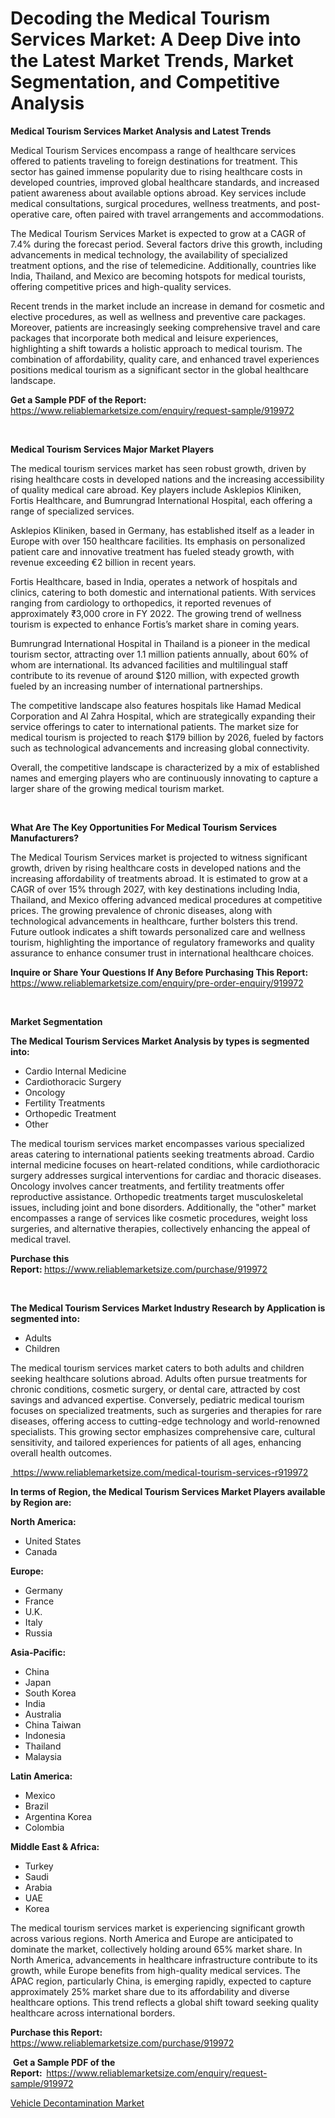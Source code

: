 <p><h1>Decoding the Medical Tourism Services Market: A Deep Dive into the Latest Market Trends, Market Segmentation, and Competitive Analysis</h1></p><p><strong>Medical Tourism Services Market Analysis and Latest Trends</strong></p>
<p><p>Medical Tourism Services encompass a range of healthcare services offered to patients traveling to foreign destinations for treatment. This sector has gained immense popularity due to rising healthcare costs in developed countries, improved global healthcare standards, and increased patient awareness about available options abroad. Key services include medical consultations, surgical procedures, wellness treatments, and post-operative care, often paired with travel arrangements and accommodations.</p><p>The Medical Tourism Services Market is expected to grow at a CAGR of 7.4% during the forecast period. Several factors drive this growth, including advancements in medical technology, the availability of specialized treatment options, and the rise of telemedicine. Additionally, countries like India, Thailand, and Mexico are becoming hotspots for medical tourists, offering competitive prices and high-quality services. </p><p>Recent trends in the market include an increase in demand for cosmetic and elective procedures, as well as wellness and preventive care packages. Moreover, patients are increasingly seeking comprehensive travel and care packages that incorporate both medical and leisure experiences, highlighting a shift towards a holistic approach to medical tourism. The combination of affordability, quality care, and enhanced travel experiences positions medical tourism as a significant sector in the global healthcare landscape.</p></p>
<p><strong>Get a Sample PDF of the Report:&nbsp;</strong> <a href="https://www.reliablemarketsize.com/enquiry/request-sample/919972?utm_campaign=1167&utm_medium=2&utm_source=Github&utm_content=ia&utm_term=06032025&utm_id=medical-tourism-services">https://www.reliablemarketsize.com/enquiry/request-sample/919972</a></p>
<p>&nbsp;</p>
<p><strong>Medical Tourism Services Major Market Players</strong></p>
<p><p>The medical tourism services market has seen robust growth, driven by rising healthcare costs in developed nations and the increasing accessibility of quality medical care abroad. Key players include Asklepios Kliniken, Fortis Healthcare, and Bumrungrad International Hospital, each offering a range of specialized services.</p><p>Asklepios Kliniken, based in Germany, has established itself as a leader in Europe with over 150 healthcare facilities. Its emphasis on personalized patient care and innovative treatment has fueled steady growth, with revenue exceeding €2 billion in recent years.</p><p>Fortis Healthcare, based in India, operates a network of hospitals and clinics, catering to both domestic and international patients. With services ranging from cardiology to orthopedics, it reported revenues of approximately ₹3,000 crore in FY 2022. The growing trend of wellness tourism is expected to enhance Fortis’s market share in coming years.</p><p>Bumrungrad International Hospital in Thailand is a pioneer in the medical tourism sector, attracting over 1.1 million patients annually, about 60% of whom are international. Its advanced facilities and multilingual staff contribute to its revenue of around $120 million, with expected growth fueled by an increasing number of international partnerships.</p><p>The competitive landscape also features hospitals like Hamad Medical Corporation and Al Zahra Hospital, which are strategically expanding their service offerings to cater to international patients. The market size for medical tourism is projected to reach $179 billion by 2026, fueled by factors such as technological advancements and increasing global connectivity.</p><p>Overall, the competitive landscape is characterized by a mix of established names and emerging players who are continuously innovating to capture a larger share of the growing medical tourism market.</p></p>
<p>&nbsp;</p>
<p><strong>What Are The Key Opportunities For Medical Tourism Services Manufacturers?</strong></p>
<p><p>The Medical Tourism Services market is projected to witness significant growth, driven by rising healthcare costs in developed nations and the increasing affordability of treatments abroad. It is estimated to grow at a CAGR of over 15% through 2027, with key destinations including India, Thailand, and Mexico offering advanced medical procedures at competitive prices. The growing prevalence of chronic diseases, along with technological advancements in healthcare, further bolsters this trend. Future outlook indicates a shift towards personalized care and wellness tourism, highlighting the importance of regulatory frameworks and quality assurance to enhance consumer trust in international healthcare choices.</p></p>
<p><strong>Inquire or Share Your Questions If Any Before Purchasing This Report:</strong> <a href="https://www.reliablemarketsize.com/enquiry/pre-order-enquiry/919972?utm_campaign=1167&utm_medium=2&utm_source=Github&utm_content=ia&utm_term=06032025&utm_id=medical-tourism-services">https://www.reliablemarketsize.com/enquiry/pre-order-enquiry/919972</a></p>
<p>&nbsp;</p>
<p><strong>Market Segmentation</strong></p>
<p><strong>The Medical Tourism Services Market Analysis by types is segmented into:</strong></p>
<p><ul><li>Cardio Internal Medicine</li><li>Cardiothoracic Surgery</li><li>Oncology</li><li>Fertility Treatments</li><li>Orthopedic Treatment</li><li>Other</li></ul></p>
<p><p>The medical tourism services market encompasses various specialized areas catering to international patients seeking treatments abroad. Cardio internal medicine focuses on heart-related conditions, while cardiothoracic surgery addresses surgical interventions for cardiac and thoracic diseases. Oncology involves cancer treatments, and fertility treatments offer reproductive assistance. Orthopedic treatments target musculoskeletal issues, including joint and bone disorders. Additionally, the "other" market encompasses a range of services like cosmetic procedures, weight loss surgeries, and alternative therapies, collectively enhancing the appeal of medical travel.</p></p>
<p><strong>Purchase this Report:&nbsp;</strong><a href="https://www.reliablemarketsize.com/purchase/919972?utm_campaign=1167&utm_medium=2&utm_source=Github&utm_content=ia&utm_term=06032025&utm_id=medical-tourism-services">https://www.reliablemarketsize.com/purchase/919972</a></p>
<p>&nbsp;</p>
<p><strong>The Medical Tourism Services Market Industry Research by Application is segmented into:</strong></p>
<p><ul><li>Adults</li><li>Children</li></ul></p>
<p><p>The medical tourism services market caters to both adults and children seeking healthcare solutions abroad. Adults often pursue treatments for chronic conditions, cosmetic surgery, or dental care, attracted by cost savings and advanced expertise. Conversely, pediatric medical tourism focuses on specialized treatments, such as surgeries and therapies for rare diseases, offering access to cutting-edge technology and world-renowned specialists. This growing sector emphasizes comprehensive care, cultural sensitivity, and tailored experiences for patients of all ages, enhancing overall health outcomes.</p></p>
<p><a href="https://www.reliablemarketsize.com/medical-tourism-services-r919972?utm_campaign=1167&utm_medium=2&utm_source=Github&utm_content=ia&utm_term=06032025&utm_id=medical-tourism-services">&nbsp;https://www.reliablemarketsize.com/medical-tourism-services-r919972</a></p>
<p><strong>In terms of Region, the Medical Tourism Services Market Players available by Region are:</strong></p>
<p>
    <p> <strong> North America: </strong>
        <ul>
            <li>United States</li>
            <li>Canada</li>
        </ul>
        </p> 
    <p> <strong> Europe: </strong>
        <ul>
            <li>Germany</li>
            <li>France</li>
            <li>U.K.</li>
            <li>Italy</li>
            <li>Russia</li>
        </ul>
        </p> 
    <p> <strong> Asia-Pacific: </strong>
        <ul>
            <li>China</li>
            <li>Japan</li>
            <li>South Korea</li>
            <li>India</li>
            <li>Australia</li>
            <li>China Taiwan</li>
            <li>Indonesia</li>
            <li>Thailand</li>
            <li>Malaysia</li>
        </ul>
        </p> 
    <p> <strong> Latin America: </strong>
        <ul>
            <li>Mexico</li>
            <li>Brazil</li>
            <li>Argentina Korea</li>
            <li>Colombia</li>
        </ul>
        </p> 
    <p> <strong> Middle East & Africa: </strong>
        <ul>
            <li>Turkey</li>
            <li>Saudi</li>
            <li>Arabia</li>
            <li>UAE</li>
            <li>Korea</li>
        </ul>
    </p>
    </p>
<p><p>The medical tourism services market is experiencing significant growth across various regions. North America and Europe are anticipated to dominate the market, collectively holding around 65% market share. In North America, advancements in healthcare infrastructure contribute to its growth, while Europe benefits from high-quality medical services. The APAC region, particularly China, is emerging rapidly, expected to capture approximately 25% market share due to its affordability and diverse healthcare options. This trend reflects a global shift toward seeking quality healthcare across international borders.</p></p>
<p><strong>Purchase this Report: </strong><a href="https://www.reliablemarketsize.com/purchase/919972?utm_campaign=1167&utm_medium=2&utm_source=Github&utm_content=ia&utm_term=06032025&utm_id=medical-tourism-services">https://www.reliablemarketsize.com/purchase/919972</a></p>
<p>&nbsp;<strong>Get a Sample PDF of the Report:&nbsp;&nbsp;</strong><a href="https://www.reliablemarketsize.com/enquiry/request-sample/919972?utm_campaign=1167&utm_medium=2&utm_source=Github&utm_content=ia&utm_term=06032025&utm_id=medical-tourism-services">https://www.reliablemarketsize.com/enquiry/request-sample/919972</a></p>
<p><strong></strong></p>
<p><p><a href="https://github.com/mabutironaldo/Market-Research-Report-List-7/blob/main/vehicle-decontamination-market.md?utm_campaign=1167&utm_medium=2&utm_source=Github&utm_content=ia&utm_term=06032025&utm_id=medical-tourism-services">Vehicle Decontamination Market</a></p></p>